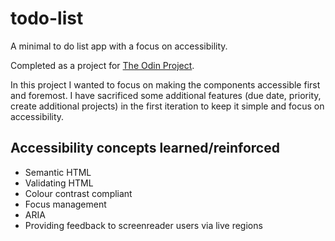# todo-list

A minimal to do list app with a focus on accessibility.

Completed as a project for [The Odin Project](https://www.theodinproject.com/lessons/node-path-javascript-todo-list).

In this project I wanted to focus on making the components accessible first and foremost. I have sacrificed some additional features (due date, priority, create additional projects) in the first iteration to keep it simple and focus on accessibility.

## Accessibility concepts learned/reinforced
- Semantic HTML
- Validating HTML
- Colour contrast compliant
- Focus management
- ARIA
- Providing feedback to screenreader users via live regions